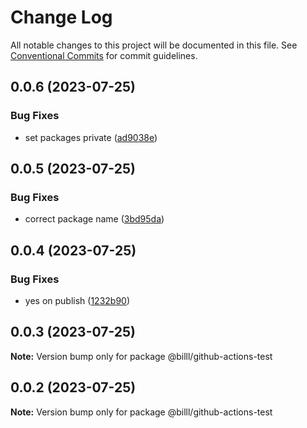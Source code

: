 # Change Log

All notable changes to this project will be documented in this file.
See [Conventional Commits](https://conventionalcommits.org) for commit guidelines.

## 0.0.6 (2023-07-25)


### Bug Fixes

* set packages private ([ad9038e](https://github.com/Billlynch/action-test/commit/ad9038e328ac5abb7f1366f5b45172f4ae9e08e5))





## 0.0.5 (2023-07-25)


### Bug Fixes

* correct package name ([3bd95da](https://github.com/Billlynch/action-test/commit/3bd95da958f82d23368b844c98d5e1935ed6588a))





## 0.0.4 (2023-07-25)


### Bug Fixes

* yes on publish ([1232b90](https://github.com/Billlynch/action-test/commit/1232b90688ebd648c267e404e1cbdd140d4578e5))





## 0.0.3 (2023-07-25)

**Note:** Version bump only for package @billl/github-actions-test





## 0.0.2 (2023-07-25)

**Note:** Version bump only for package @billl/github-actions-test
